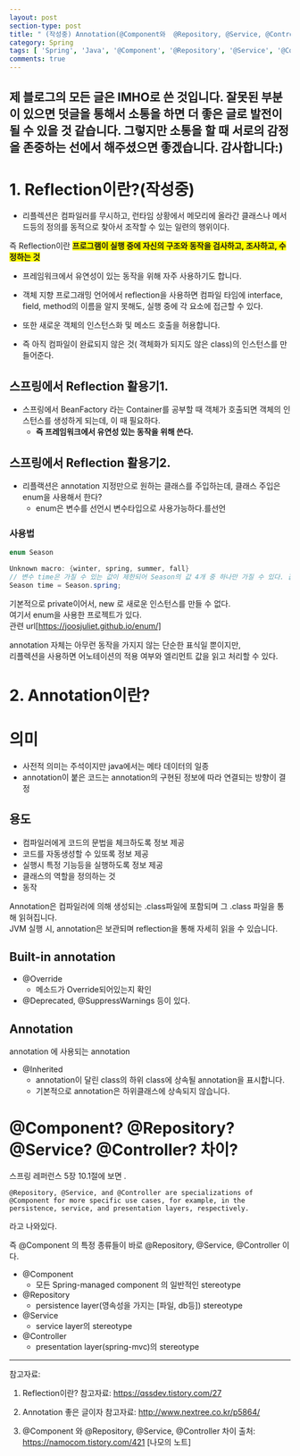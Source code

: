 ```yaml
---
layout: post
section-type: post
title: " (작성중) Annotation(@Component와  @Repository, @Service, @Controller 차이)이란? Reflection이란?"
category: Spring
tags: [ 'Spring', 'Java', '@Component', '@Repository', '@Service', '@Controller',  'Annotation', 'Reflection', 'spring_structure' ]
comments: true
---
```

제 블로그의 모든 글은 IMHO로 쓴 것입니다.
잘못된 부분이 있으면 덧글을 통해서 소통을 하면 더 좋은 글로 발전이 될 수 있을 것 같습니다.
그렇지만 소통을 할 때 서로의 감정을 존중하는 선에서 해주셨으면 좋겠습니다.
감사합니다:)
---
# 1. Reflection이란?(작성중)
- 리플렉션은 컴파일러를 무시하고, 런타임 상황에서 메모리에 올라간 클래스나 메서드등의 정의를 동적으로 찾아서 조작할 수 있는 일련의 행위이다.


즉 Reflection이란 <span style="background-color:yellow"><b> 프로그램이 실행 중에 자신의 구조와 동작을 검사하고, 조사하고, 수정하는 것 </b></span>


- 프레임워크에서 유연성이 있는 동작을 위해 자주 사용하기도 합니다.

- 객체 지향 프로그래밍 언어에서 reflection을 사용하면 컴파일 타임에 interface, field, method의 이름을 알지 못해도, 실행 중에 각 요소에 접근할 수 있다.
- 또한 새로운 객체의 인스턴스화 및 메소드 호출을 허용합니다.
- 즉 아직 컴파일이 완료되지 않은 것( 객체화가 되지도 않은 class)의 인스턴스를 만들어준다.


## 스프링에서 Reflection 활용기1.
- 스프링에서 BeanFactory 라는 Container를 공부할 때 객체가 호출되면 객체의 인스턴스를 생성하게 되는데, 이 때 필요하다.  
  - <b> 즉 프레임워크에서 유연성 있는 동작을 위해 쓴다. </b>


## 스프링에서 Reflection 활용기2.

- 리플랙션은 annotation 지정만으로 원하는 클래스를 주입하는데, 클래스 주입은 enum을 사용해서 한다?
  - enum은 변수를 선언시 변수타입으로 사용가능하다.를선언

### 사용법
``` Java
enum Season

Unknown macro: {winter, spring, summer, fall}
// 변수 time은 가질 수 있는 값이 제한되어 Season의 값 4개 중 하나만 가질 수 있다. 값 4질
Season time = Season.spring;
```
기본적으로 private이어서, new 로 새로운 인스턴스를 만들 수 없다.  
여기서 enum을 사용한 프로젝트가 있다.  
관련 url[https://joosjuliet.github.io/enum/]


annotation 자체는 아무런 동작을 가지지 않는 단순한 표식일 뿐이지만,  
리플렉션을 사용하면 어노테이션의 적용 여부와 엘리먼트 값을 읽고 처리할 수 있다.




# 2. Annotation이란?
# 의미
- 사전적 의미는 주석이지만 java에서는 메타 데이터의 일종
- annotation이 붙은 코드는 annotation의 구현된 정보에 따라 연결되는 방향이 결정


## 용도
- 컴파일러에게 코드의 문법을 체크하도록 정보 제공
- 코드를 자동생성할 수 있또록 정보 제공
- 실행시 특정 기능등을 실행하도록 정보 제공
- 클래스의 역할을 정의하는 것
- 동작

Annotation은 컴파일러에 의해 생성되는 .class파일에 포함되며 그 .class 파일을 통해 읽혀집니다.  
JVM 실행 시, annotation은 보관되며 reflection을 통해 자세히 읽을 수 있습니다.


## Built-in annotation

- @Override
  - 메소드가 Override되어있는지 확인
- @Deprecated, @SuppressWarnings 등이 있다.


## Annotation
annotation 에 사용되는 annotation
- @Inherited
  - annotation이 달린 class의 하위 class에 상속될 annotation을 표시합니다.
  - 기본적으로 annotation은 하위클래스에 상속되지 않습니다.





# @Component? @Repository? @Service? @Controller? 차이?
스프링 레퍼런스 5장 10.1절에 보면 .
```
@Repository, @Service, and @Controller are specializations of @Component for more specific use cases, for example, in the persistence, service, and presentation layers, respectively.
```
라고 나와있다.

즉 @Component 의 특정 종류들이 바로 @Repository, @Service, @Controller 이다.



- @Component  
  - 모든 Spring-managed component 의 일반적인 stereotype
- @Repository
  - persistence layer(영속성을 가지는 [파일, db등]) stereotype
- @Service    
  - service layer의 stereotype
- @Controller
  - presentation layer(spring-mvc)의 stereotype


---
참고자료:

1. Reflection이란? 참고자료:
 https://qssdev.tistory.com/27



2. Annotation 좋은 글이자 참고자료:
http://www.nextree.co.kr/p5864/

3. @Component 와  @Repository, @Service, @Controller 차이
출처: https://namocom.tistory.com/421 [나모의 노트]
